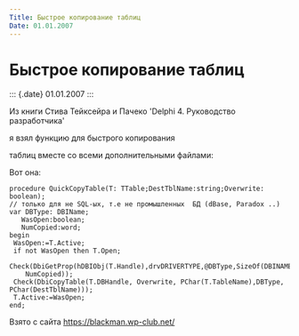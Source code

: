 ```yaml
---
Title: Быстрое копирование таблиц
Date: 01.01.2007
---
```



Быстрое копирование таблиц
==========================

::: {.date}
01.01.2007
:::

Из книги Стива Тейксейра и Пачеко \'Delphi 4. Руководство разработчика\'

я взял функцию для быстрого копирования

таблиц вместе со всеми дополнительными файлами:

Вот она:

    procedure QuickCopyTable(T: TTable;DestTblName:string;Overwrite: boolean);
    // только для не SQL-ых, т.е не промышленных  БД (dBase, Paradox ..)
    var DBType: DBIName;
       WasOpen:boolean;
       NumCopied:word;
    begin
     WasOpen:=T.Active;
     if not WasOpen then T.Open;
     Check(DbiGetProp(hDBIObj(T.Handle),drvDRIVERTYPE,@DBType,SizeOf(DBINAME),
        NumCopied));
     Check(DbiCopyTable(T.DBHandle, Overwrite, PChar(T.TableName),DBType, PChar(DestTblName)));
     T.Active:=WasOpen;
    end;

Взято с сайта <https://blackman.wp-club.net/>
